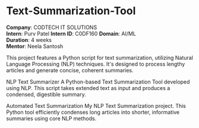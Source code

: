 # Text-Summarization-Tool
**Company**: CODTECH IT SOLUTIONS  
**Intern**: Purv Patel 
**Intern ID**: C0DF160 
**Domain**: AI/ML  
**Duration**: 4 weeks  
**Mentor**: Neela Santosh  

This project features a Python script for text summarization, utilizing Natural Language Processing (NLP) techniques. It's designed to process lengthy articles and generate concise, coherent summaries.

NLP Text Summarizer
A Python-based Text Summarization Tool developed using NLP. This script takes extended text as input and produces a condensed, digestible summary.

Automated Text Summarization
My NLP Text Summarization project. This Python tool efficiently condenses long articles into shorter, informative summaries using core NLP methods.

